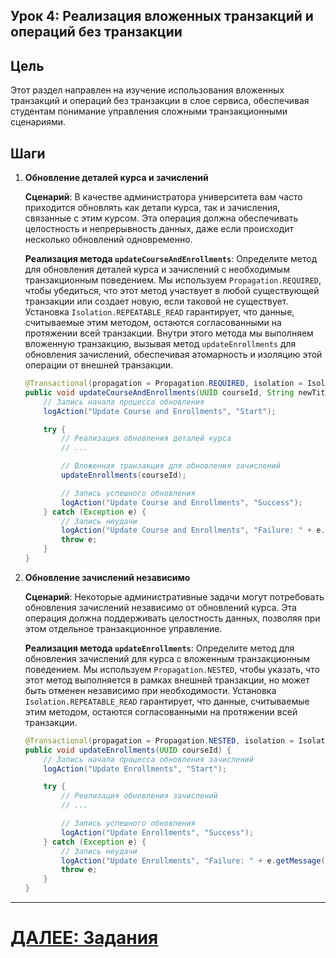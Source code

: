 ## Урок 4: Реализация вложенных транзакций и операций без транзакции

## Цель

Этот раздел направлен на изучение использования вложенных транзакций и операций без транзакции в слое сервиса, обеспечивая студентам понимание управления сложными транзакционными сценариями.

## Шаги

1. **Обновление деталей курса и зачислений**

   **Сценарий**: В качестве администратора университета вам часто приходится обновлять как детали курса, так и зачисления, связанные с этим курсом. Эта операция должна обеспечивать целостность и непрерывность данных, даже если происходит несколько обновлений одновременно.

   **Реализация метода `updateCourseAndEnrollments`**: Определите метод для обновления деталей курса и зачислений с необходимым транзакционным поведением. Мы используем `Propagation.REQUIRED`, чтобы убедиться, что этот метод участвует в любой существующей транзакции или создает новую, если таковой не существует. Установка `Isolation.REPEATABLE_READ` гарантирует, что данные, считываемые этим методом, остаются согласованными на протяжении всей транзакции. Внутри этого метода мы выполняем вложенную транзакцию, вызывая метод `updateEnrollments` для обновления зачислений, обеспечивая атомарность и изоляцию этой операции от внешней транзакции.

   ```java
   @Transactional(propagation = Propagation.REQUIRED, isolation = Isolation.REPEATABLE_READ)
   public void updateCourseAndEnrollments(UUID courseId, String newTitle) {
       // Запись начала процесса обновления
       logAction("Update Course and Enrollments", "Start");

       try {
           // Реализация обновления деталей курса
           // ...

           // Вложенная транзакция для обновления зачислений
           updateEnrollments(courseId);

           // Запись успешного обновления
           logAction("Update Course and Enrollments", "Success");
       } catch (Exception e) {
           // Запись неудачи
           logAction("Update Course and Enrollments", "Failure: " + e.getMessage());
           throw e;
       }
   }
   ```

2. **Обновление зачислений независимо**

   **Сценарий**: Некоторые административные задачи могут потребовать обновления зачислений независимо от обновлений курса. Эта операция должна поддерживать целостность данных, позволяя при этом отдельное транзакционное управление.

   **Реализация метода `updateEnrollments`**: Определите метод для обновления зачислений для курса с вложенным транзакционным поведением. Мы используем `Propagation.NESTED`, чтобы указать, что этот метод выполняется в рамках внешней транзакции, но может быть отменен независимо при необходимости. Установка `Isolation.REPEATABLE_READ` гарантирует, что данные, считываемые этим методом, остаются согласованными на протяжении всей транзакции.

   ```java
   @Transactional(propagation = Propagation.NESTED, isolation = Isolation.REPEATABLE_READ)
   public void updateEnrollments(UUID courseId) {
       // Запись начала процесса обновления зачислений
       logAction("Update Enrollments", "Start");

       try {
           // Реализация обновления зачислений
           // ...

           // Запись успешного обновления
           logAction("Update Enrollments", "Success");
       } catch (Exception e) {
           // Запись неудачи
           logAction("Update Enrollments", "Failure: " + e.getMessage());
           throw e;
       }
   }
   ```

---

# [ДАЛЕЕ: Задания](../../lab-work.md)
